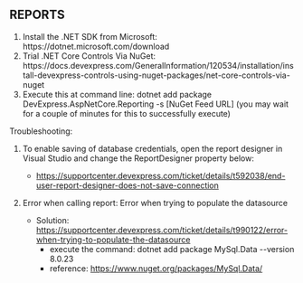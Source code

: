 ## REPORTS

<ol>
<li>Install the .NET SDK from Microsoft: https://dotnet.microsoft.com/download</li>
<li>Trial .NET Core Controls Via NuGet: https://docs.devexpress.com/GeneralInformation/120534/installation/install-devexpress-controls-using-nuget-packages/net-core-controls-via-nuget</li>
<li>Execute this at command line: dotnet add package DevExpress.AspNetCore.Reporting -s [NuGet Feed URL]  (you may wait for a couple of minutes for this to successfully execute)</li>
</ol>


Troubleshooting:
1. To enable saving of database credentials, open the report designer in Visual Studio and change the ReportDesigner property below: 
	* https://supportcenter.devexpress.com/ticket/details/t592038/end-user-report-designer-does-not-save-connection
	
2. Error when calling report: Error when trying to populate the datasource
	* Solution: https://supportcenter.devexpress.com/ticket/details/t990122/error-when-trying-to-populate-the-datasource
		* execute the command: dotnet add package MySql.Data --version 8.0.23
		* reference: https://www.nuget.org/packages/MySql.Data/